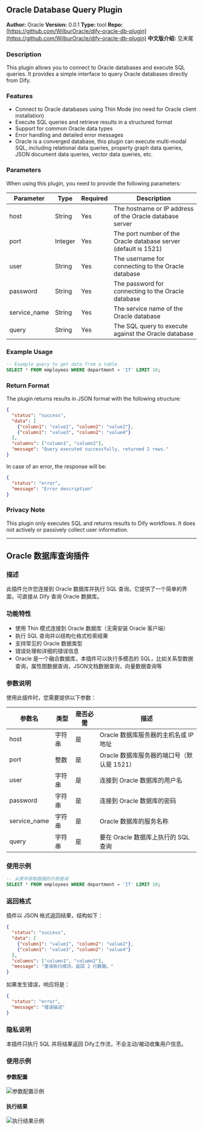 ## Oracle Database Query Plugin

**Author:** Oracle
**Version:** 0.0.1
**Type:** tool
**Repo:** [https://github.com/WilburOracle/dify-oracle-db-plugin](https://github.com/WilburOracle/dify-oracle-db-plugin)
**中文版介绍:** 见末尾

### Description

This plugin allows you to connect to Oracle databases and execute SQL queries. It provides a simple interface to query Oracle databases directly from Dify.

### Features

- Connect to Oracle databases using Thin Mode (no need for Oracle client installation)
- Execute SQL queries and retrieve results in a structured format
- Support for common Oracle data types
- Error handling and detailed error messages
- Oracle is a converged database, this plugin can execute multi-modal SQL, including relational data queries, property graph data queries, JSON document data queries, vector data queries, etc.

### Parameters

When using this plugin, you need to provide the following parameters:

| Parameter | Type | Required | Description |
|-----------|------|----------|-------------|
| host | String | Yes | The hostname or IP address of the Oracle database server |
| port | Integer | Yes | The port number of the Oracle database server (default is 1521) |
| user | String | Yes | The username for connecting to the Oracle database |
| password | String | Yes | The password for connecting to the Oracle database |
| service_name | String | Yes | The service name of the Oracle database |
| query | String | Yes | The SQL query to execute against the Oracle database |

### Example Usage

```sql
-- Example query to get data from a table
SELECT * FROM employees WHERE department = 'IT' LIMIT 10;
```

### Return Format

The plugin returns results in JSON format with the following structure:

```json
{
  "status": "success",
  "data": [
    {"column1": "value1", "column2": "value2"}, 
    {"column1": "value3", "column2": "value4"}
  ],
  "columns": ["column1", "column2"],
  "message": "Query executed successfully, returned 2 rows."
}
```

In case of an error, the response will be:

```json
{
  "status": "error",
  "message": "Error description"
}
```

### Privacy Note

This plugin only executes SQL and returns results to Dify workflows. It does not actively or passively collect user information.

---

## Oracle 数据库查询插件
### 描述

此插件允许您连接到 Oracle 数据库并执行 SQL 查询。它提供了一个简单的界面，可直接从 Dify 查询 Oracle 数据库。

### 功能特性

- 使用 Thin 模式连接到 Oracle 数据库（无需安装 Oracle 客户端）
- 执行 SQL 查询并以结构化格式检索结果
- 支持常见的 Oracle 数据类型
- 错误处理和详细的错误信息
- Oracle 是一个融合数据库，本插件可以执行多模态的 SQL，比如关系型数据查询，属性图数据查询，JSON文档数据查询，向量数据查询等

### 参数说明

使用此插件时，您需要提供以下参数：

| 参数名 | 类型 | 是否必需 | 描述 |
|---------|------|----------|------|
| host | 字符串 | 是 | Oracle 数据库服务器的主机名或 IP 地址 |
| port | 整数 | 是 | Oracle 数据库服务器的端口号（默认是 1521） |
| user | 字符串 | 是 | 连接到 Oracle 数据库的用户名 |
| password | 字符串 | 是 | 连接到 Oracle 数据库的密码 |
| service_name | 字符串 | 是 | Oracle 数据库的服务名称 |
| query | 字符串 | 是 | 要在 Oracle 数据库上执行的 SQL 查询 |

### 使用示例

```sql
-- 从表中获取数据的示例查询
SELECT * FROM employees WHERE department = 'IT' LIMIT 10;
```

### 返回格式

插件以 JSON 格式返回结果，结构如下：

```json
{
  "status": "success",
  "data": [
    {"column1": "value1", "column2": "value2"}, 
    {"column1": "value3", "column2": "value4"}
  ],
  "columns": ["column1", "column2"],
  "message": "查询执行成功，返回 2 行数据。"
}
```

如果发生错误，响应将是：

```json
{
  "status": "error",
  "message": "错误描述"
}
```

### 隐私说明

本插件只执行 SQL 并将结果返回 Dify工作流，不会主动/被动收集用户信息。

### 使用示例

#### 参数配置

![参数配置示例](README.assets/parameters.png)

#### 执行结果

![执行结果示例](README.assets/result.png)
